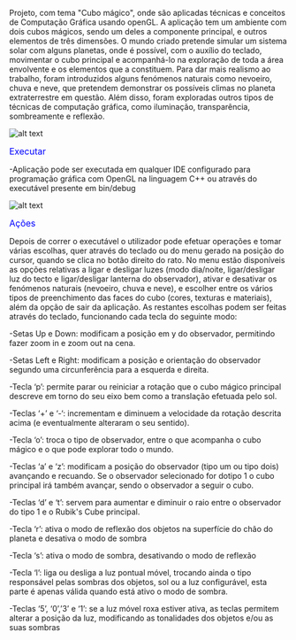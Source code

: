 
Projeto, com tema "Cubo mágico", onde são aplicadas técnicas e conceitos de Computação Gráfica usando openGL.
A aplicação tem  um ambiente  com  dois  cubos  mágicos, sendo um deles a componente principal, e outros elementos de três dimensões. O mundo criado pretende  simular  um  sistema  solar  com  alguns  planetas, onde é  possível, com o  auxílio  do teclado, movimentar o cubo principal e acompanhá-lo na exploração de toda a área envolvente e os elementos que a constituem. Para dar mais realismo ao trabalho, foram introduzidos alguns fenómenos  naturais  como  nevoeiro,  chuva  e  neve,  que  pretendem  demonstrar  os  possíveis climas no planeta extraterrestre em questão. Além disso, foram exploradas outros tipos de técnicas de computação gráfica, como iluminação, transparência, sombreamente e reflexão. 


![alt text](https://i.imgur.com/fKA2xxa.png)

<p>
	<span style="color:#0000ff;"><span style="font-size: 16px;">Executar</span></span></p>

-Aplicação pode ser executada em qualquer IDE configurado para programação gráfica com OpenGL na linguagem C++ ou através do executável presente em bin/debug


![alt text](https://i.imgur.com/0KhQj0U.png)


<p>
	<span style="color:#0000ff;"><span style="font-size: 16px;">Ações</span></span></p>

Depois de correr o executável o utilizador pode efetuar operações e tomar várias escolhas, quer através  do teclado ou do menu gerado na posição do cursor, quando se clica no botão direito do rato. No menu estão disponíveis as opções relativas a ligar e desligar luzes (modo dia/noite, ligar/desligar luz do tecto e ligar/desligar lanterna do observador), ativar e desativar os fenómenos naturais (nevoeiro, chuva e neve), e escolher entre os vários tipos de preenchimento  das faces do  cubo  (cores,  texturas  e  materiais),  além  da  opção  de  sair  da aplicação. As restantes escolhas podem ser feitas através do teclado, funcionando cada tecla do seguinte modo:  

-Setas Up e Down: modificam a posição em y do observador, permitindo fazer zoom in e zoom out na cena.  

-Setas  Left  e  Right: modificam a  posição  e  orientação  do  observador  segundo  uma circunferência para a esquerda e direita.  

-Tecla ‘p’: permite parar ou reiniciar a rotação que o cubo mágico principal descreve em torno do seu eixo bem como a translação efetuada pelo sol. 

-Teclas ‘+’ e ‘-‘: incrementam e  diminuem a  velocidade  da  rotação descrita  acima  (e eventualmente alteraram o seu sentido).

-Tecla ‘o’: troca o tipo de observador, entre o que acompanha o cubo mágico e o que pode explorar todo o mundo. 

-Teclas ‘a’ e ‘z’: modificam a posição do observador (tipo um ou tipo dois) avançando e recuando.  Se  o  observador selecionado
for dotipo  1  o  cubo  principal  irá  também avançar, sendo o observador a seguir o cubo.

-Teclas ‘d’ e ‘t’: servem para aumentar e diminuir o raio entre o observador do tipo 1 e o Rubik's Cube principal.

-Tecla ‘r’: ativa  o  modo  de  reflexão  dos  objetos  na  superfície  do  chão  do  planeta e desativa o modo de sombra

-Tecla ‘s’: ativa o modo de sombra, desativando o modo de reflexão

-Tecla ‘l’: liga ou desliga a luz pontual móvel, trocando ainda o tipo responsável pelas sombras dos objetos, sol ou a luz configurável, esta parte é apenas válida quando está ativo o modo de sombra.

-Teclas ‘5’, ‘0’,’3’ e ‘1’: se a  luz móvel  roxa  estiver  ativa,  as  teclas  permitem  alterar  a posição da luz, modificando as tonalidades dos objetos e/ou as suas sombras





